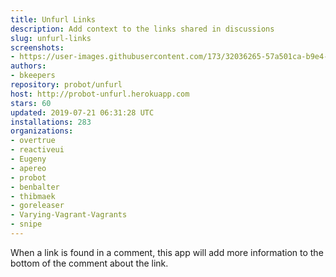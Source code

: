 ```yaml
---
title: Unfurl Links
description: Add context to the links shared in discussions
slug: unfurl-links
screenshots:
- https://user-images.githubusercontent.com/173/32036265-57a501ca-b9e4-11e7-9db3-52374fb7290c.png
authors:
- bkeepers
repository: probot/unfurl
host: http://probot-unfurl.herokuapp.com
stars: 60
updated: 2019-07-21 06:31:28 UTC
installations: 283
organizations:
- overtrue
- reactiveui
- Eugeny
- apereo
- probot
- benbalter
- thibmaek
- goreleaser
- Varying-Vagrant-Vagrants
- snipe
---
```


When a link is found in a comment, this app will add more information to the bottom of the comment about the link.
